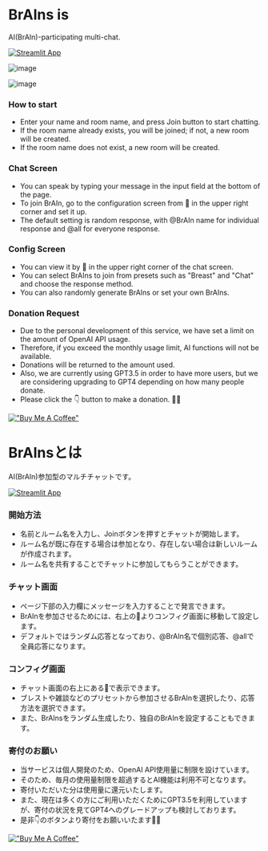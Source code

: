 
# BrAIns is
AI(BrAIn)-participating multi-chat.

[![Streamlit App](https://static.streamlit.io/badges/streamlit_badge_black_white.svg)](https://userchat.streamlit.app/)

![image](https://github.com/ppspps824/BrAIns/assets/34480286/73fb82e9-d0f7-4e61-b905-7313688fc708)

![image](https://github.com/ppspps824/BrAIns/assets/34480286/279e7200-613a-45ca-860f-16e5fc8329ea)



### How to start
- Enter your name and room name, and press Join button to start chatting.
- If the room name already exists, you will be joined; if not, a new room will be created.
- If the room name does not exist, a new room will be created.

### Chat Screen
- You can speak by typing your message in the input field at the bottom of the page.
- To join BrAIn, go to the configuration screen from 🤖 in the upper right corner and set it up.
- The default setting is random response, with @BrAIn name for individual response and @all for everyone response.

### Config Screen
- You can view it by 🤖 in the upper right corner of the chat screen.
- You can select BrAIns to join from presets such as "Breast" and "Chat" and choose the response method.
- You can also randomly generate BrAIns or set your own BrAIns.

### Donation Request
- Due to the personal development of this service, we have set a limit on the amount of OpenAI API usage.
- Therefore, if you exceed the monthly usage limit, AI functions will not be available.
- Donations will be returned to the amount used.
- Also, we are currently using GPT3.5 in order to have more users, but we are considering upgrading to GPT4 depending on how many people donate.
- Please click the 👇 button to make a donation. 🙇‍♂️

[!["Buy Me A Coffee"](https://www.buymeacoffee.com/assets/img/custom_images/orange_img.png)](https://www.buymeacoffee.com/papasim824C)

# BrAInsとは
AI(BrAIn)参加型のマルチチャットです。

[![Streamlit App](https://static.streamlit.io/badges/streamlit_badge_black_white.svg)](https://brains.streamlit.app/)

### 開始方法
- 名前とルーム名を入力し、Joinボタンを押すとチャットが開始します。
- ルーム名が既に存在する場合は参加となり、存在しない場合は新しいルームが作成されます。
- ルーム名を共有することでチャットに参加してもらうことができます。

### チャット画面
- ページ下部の入力欄にメッセージを入力することで発言できます。
- BrAInを参加させるためには、右上の🤖よりコンフィグ画面に移動して設定します。
- デフォルトではランダム応答となっており、@BrAIn名で個別応答、@allで全員応答になります。

### コンフィグ画面
- チャット画面の右上にある🤖で表示できます。
- ブレストや雑談などのプリセットから参加させるBrAInを選択したり、応答方法を選択できます。
- また、BrAInsをランダム生成したり、独自のBrAInを設定することもできます。

### 寄付のお願い
- 当サービスは個人開発のため、OpenAI API使用量に制限を設けています。
- そのため、毎月の使用量制限を超過するとAI機能は利用不可となります。
- 寄付いただいた分は使用量に還元いたします。
- また、現在は多くの方にご利用いただくためにGPT3.5を利用していますが、寄付の状況を見てGPT4へのグレードアップも検討しております。
- 是非👇のボタンより寄付をお願いいたます🙇‍♂️

[!["Buy Me A Coffee"](https://www.buymeacoffee.com/assets/img/custom_images/orange_img.png)](https://www.buymeacoffee.com/papasim824C)
